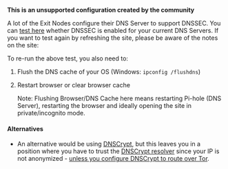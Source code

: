 **This is an unsupported configuration created by the community**

A lot of the Exit Nodes configure their DNS Server to support DNSSEC. You can [test here](https://dnssec.vs.uni-due.de/) whether DNSSEC is enabled for your current DNS Servers.
If you want to test again by refreshing the site, please be aware of the notes on the site:

To re-run the above test, you also need to:

1. Flush the DNS cache of your OS (Windows: `ipconfig /flushdns`)
2. Restart browser or clear browser cache

    Note: Flushing Browser/DNS Cache here means restarting Pi-hole (DNS Server), restarting the browser and ideally opening the site in private/incognito mode.

#### Alternatives

* An alternative would be using [DNSCrypt](https://github.com/pi-hole/pi-hole/wiki/DNSCrypt), but this leaves you in a position where you have to trust the [DNSCrypt resolver](https://www.dnscrypt.org/dnscrypt-resolvers.html) since your IP is not anonymized - [unless you configure DNSCrypt to route over Tor](https://github.com/DNSCrypt/dnscrypt-proxy/issues/399#issuecomment-214329222).
